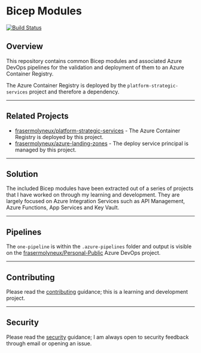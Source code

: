 # Bicep Modules

[![Build Status](https://dev.azure.com/frasermolyneux/Personal-Public/_apis/build/status/bicep-modules.OnePipeline?repoName=frasermolyneux%2Fbicep-modules&branchName=main)](https://dev.azure.com/frasermolyneux/Personal-Public/_build/latest?definitionId=175&repoName=frasermolyneux%2Fbicep-modules&branchName=main)

## Overview

This repository contains common Bicep modules and associated Azure DevOps pipelines for the validation and deployment of them to an Azure Container Registry.

The Azure Container Registry is deployed by the `platform-strategic-services` project and therefore a dependency.

---

## Related Projects

* [frasermolyneux/platform-strategic-services](https://github.com/frasermolyneux/platform-strategic-services) - The Azure Container Registry is deployed by this project.
* [frasermolyneux/azure-landing-zones](https://github.com/frasermolyneux/azure-landing-zones) - The deploy service principal is managed by this project.

---

## Solution

The included Bicep modules have been extracted out of a series of projects that I have worked on through my learning and development. They are largely focused on Azure Integration Services such as API Management, Azure Functions, App Services and Key Vault.

---

## Pipelines

The `one-pipeline` is within the `.azure-pipelines` folder and output is visible on the [frasermolyneux/Personal-Public](https://dev.azure.com/frasermolyneux/Personal-Public/_build?definitionId=175) Azure DevOps project.

---

## Contributing

Please read the [contributing](CONTRIBUTING.md) guidance; this is a learning and development project.

---

## Security

Please read the [security](SECURITY.md) guidance; I am always open to security feedback through email or opening an issue.
